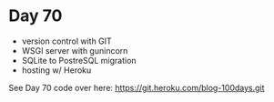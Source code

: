 # Day 70

- version control with GIT
- WSGI server with gunincorn
- SQLite to PostreSQL migration
- hosting w/ Heroku

See Day 70 code over here: https://git.heroku.com/blog-100days.git
